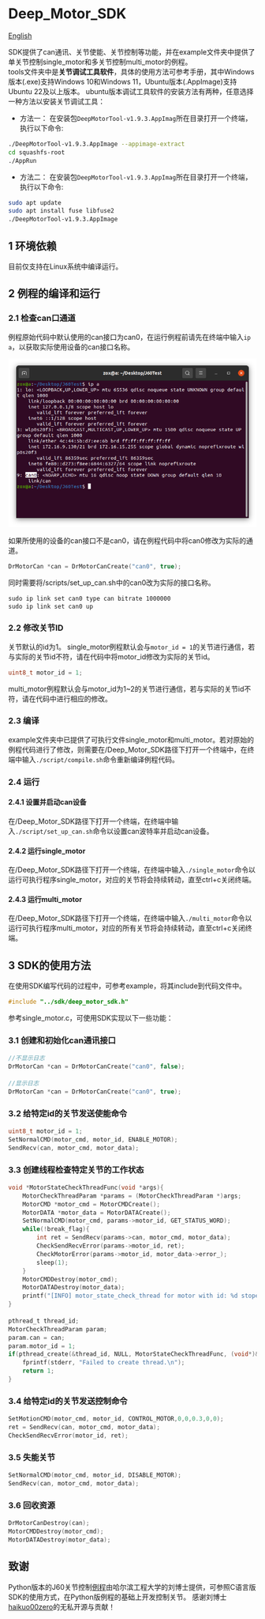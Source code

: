# Deep_Motor_SDK

[English](./README.md)

SDK提供了can通讯、关节使能、关节控制等功能，并在example文件夹中提供了单关节控制single_motor和多关节控制multi_motor的例程。  
tools文件夹中是**关节调试工具软件**，具体的使用方法可参考手册，其中Windows版本(.exe)支持Windows 10和Windows 11，Ubuntu版本(.AppImage)支持Ubuntu 22及以上版本。
ubuntu版本调试工具软件的安装方法有两种，任意选择一种方法以安装关节调试工具：

- 方法一：
在安装包`DeepMotorTool-v1.9.3.AppImag`所在目录打开一个终端，执行以下命令:
```bash
./DeepMotorTool-v1.9.3.AppImage --appimage-extract
cd squashfs-root
./AppRun
```

- 方法二：
在安装包`DeepMotorTool-v1.9.3.AppImag`所在目录打开一个终端，执行以下命令:
```bash
sudo apt update
sudo apt install fuse libfuse2
./DeepMotorTool-v1.9.3.AppImage
```

## 1 环境依赖
目前仅支持在Linux系统中编译运行。

## 2 例程的编译和运行
### 2.1 检查can口通道
例程原始代码中默认使用的can接口为can0，在运行例程前请先在终端中输入`ip a`，以获取实际使用设备的can接口名称。

<img src="./doc/cancheck.png"/>

如果所使用的设备的can接口不是can0，请在例程代码中将can0修改为实际的通道。
```c
DrMotorCan *can = DrMotorCanCreate("can0", true);
```
同时需要将/scripts/set_up_can.sh中的can0改为实际的接口名称。
```shell
sudo ip link set can0 type can bitrate 1000000
sudo ip link set can0 up
```

### 2.2 修改关节ID
关节默认的id为1。
single_motor例程默认会与`motor_id = 1`的关节进行通信，若与实际的关节id不符，请在代码中将motor_id修改为实际的关节id。
```c
uint8_t motor_id = 1;
```
multi_motor例程默认会与motor_id为1~2的关节进行通信，若与实际的关节id不符，请在代码中进行相应的修改。

### 2.3 编译
example文件夹中已提供了可执行文件single_motor和multi_motor。若对原始的例程代码进行了修改，则需要在/Deep_Motor_SDK路径下打开一个终端中，在终端中输入`./script/compile.sh`命令重新编译例程代码。

### 2.4 运行
#### 2.4.1 设置并启动can设备
在/Deep_Motor_SDK路径下打开一个终端，在终端中输入`./script/set_up_can.sh`命令以设置can波特率并启动can设备。
#### 2.4.2 运行single_motor
在/Deep_Motor_SDK路径下打开一个终端，在终端中输入`./single_motor`命令以运行可执行程序single_motor，对应的关节将会持续转动，直至ctrl+c关闭终端。
#### 2.4.3 运行multi_motor
在/Deep_Motor_SDK路径下打开一个终端，在终端中输入`./multi_motor`命令以运行可执行程序multi_motor，对应的所有关节将会持续转动，直至ctrl+c关闭终端。

## 3 SDK的使用方法
在使用SDK编写代码的过程中，可参考example，将其include到代码文件中。
```c
#include "../sdk/deep_motor_sdk.h"
```
参考single_motor.c，可使用SDK实现以下一些功能：
### 3.1 创建和初始化can通讯接口
```c
//不显示日志
DrMotorCan *can = DrMotorCanCreate("can0", false);

//显示日志
DrMotorCan *can = DrMotorCanCreate("can0", true);
```

### 3.2 给特定id的关节发送使能命令
```c
uint8_t motor_id = 1;
SetNormalCMD(motor_cmd, motor_id, ENABLE_MOTOR);
SendRecv(can, motor_cmd, motor_data);
```

### 3.3 创建线程检查特定关节的工作状态
```c
void *MotorStateCheckThreadFunc(void *args){
    MotorCheckThreadParam *params = (MotorCheckThreadParam *)args;
    MotorCMD *motor_cmd = MotorCMDCreate();
    MotorDATA *motor_data = MotorDATACreate();
    SetNormalCMD(motor_cmd, params->motor_id, GET_STATUS_WORD);
    while(!break_flag){
        int ret = SendRecv(params->can, motor_cmd, motor_data);
        CheckSendRecvError(params->motor_id, ret);
        CheckMotorError(params->motor_id, motor_data->error_);
        sleep(1);
    }
    MotorCMDDestroy(motor_cmd);
    MotorDATADestroy(motor_data);
    printf("[INFO] motor_state_check_thread for motor with id: %d stoped\r\n", (uint32_t)params->motor_id);
}

pthread_t thread_id;
MotorCheckThreadParam param;
param.can = can;
param.motor_id = 1;
if(pthread_create(&thread_id, NULL, MotorStateCheckThreadFunc, (void*)&param) != 0){
    fprintf(stderr, "Failed to create thread.\n");
    return 1;
}
```

### 3.4 给特定id的关节发送控制命令
```c
SetMotionCMD(motor_cmd, motor_id, CONTROL_MOTOR,0,0,0.3,0,0);
ret = SendRecv(can, motor_cmd, motor_data);
CheckSendRecvError(motor_id, ret);
```

### 3.5 失能关节
```c
SetNormalCMD(motor_cmd, motor_id, DISABLE_MOTOR);
SendRecv(can, motor_cmd, motor_data);
```

### 3.6 回收资源
```c
DrMotorCanDestroy(can);
MotorCMDDestroy(motor_cmd);
MotorDATADestroy(motor_data);
```

## 致谢
Python版本的J60关节控制[例程](./python_motor_examples)由哈尔滨工程大学的刘博士提供，可参照C语言版SDK的使用方式，在Python版例程的基础上开发控制关节。
感谢刘博士[haikuo00zero](https://github.com/haikuo00zero)的无私开源与贡献！
